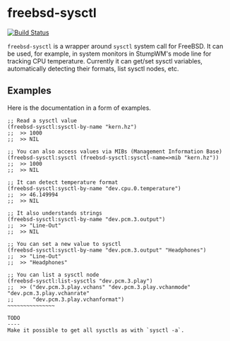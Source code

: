 freebsd-sysctl
=============
[![Build Status](https://api.cirrus-ci.com/github/shamazmazum/freebsd-sysctl.svg)](https://cirrus-ci.com/github/shamazmazum/freebsd-sysctl)

`freebsd-sysctl` is a wrapper around `sysctl` system call for FreeBSD. It can be
used, for example, in system monitors in StumpWM's mode line for tracking CPU
temperature. Currently it can get/set sysctl variables, automatically detecting
their formats, list sysctl nodes, etc.

Examples
--------
Here is the documentation in a form of examples.
~~~~~~~~~~~~~~~~{.lisp}
;; Read a sysctl value
(freebsd-sysctl:sysctl-by-name "kern.hz")
;;  >> 1000
;;  >> NIL

;; You can also access values via MIBs (Management Information Base)
(freebsd-sysctl:sysctl (freebsd-sysctl:sysctl-name=>mib "kern.hz"))
;;  >> 1000
;;  >> NIL

;; It can detect temperature format
(freebsd-sysctl:sysctl-by-name "dev.cpu.0.temperature")
;;  >> 46.149994
;;  >> NIL

;; It also understands strings
(freebsd-sysctl:sysctl-by-name "dev.pcm.3.output")
;;  >> "Line-Out"
;;  >> NIL

;; You can set a new value to sysctl
(freebsd-sysctl:sysctl-by-name "dev.pcm.3.output" "Headphones")
;;  >> "Line-Out"
;;  >> "Headphones"

;; You can list a sysctl node
(freebsd-sysctl:list-sysctls "dev.pcm.3.play")
;;  >> ("dev.pcm.3.play.vchans" "dev.pcm.3.play.vchanmode" "dev.pcm.3.play.vchanrate"
;;      "dev.pcm.3.play.vchanformat")
~~~~~~~~~~~~~~~

TODO
----
Make it possible to get all sysctls as with `sysctl -a`.
